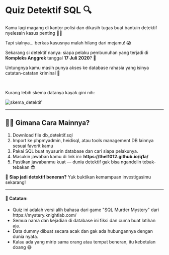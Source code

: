 <h1>Quiz Detektif SQL 🔍</h1>

<p>Kamu lagi magang di kantor polisi dan dikasih tugas buat bantuin detektif nyelesain kasus penting 🕵️‍♀️</p>
<p>Tapi sialnya... berkas kasusnya malah hilang dari mejamu! 😱</p>
<p>Sekarang si detektif nanya: siapa pelaku pembunuhan yang terjadi di <b>Kompleks Anggrek</b> tanggal <b>17 Juli 2020</b>? 🤔</p>

<p>Untungnya kamu masih punya akses ke database rahasia yang isinya catatan-catatan kriminal 🔐</p>
<br>
<p>Kurang lebih skema datanya kayak gini nih:</p>

![skema_detektif](https://github.com/user-attachments/assets/1d16dcae-0ddf-4449-99be-f908693db9aa)

<hr>

<h2>🕵️‍♂️ Gimana Cara Mainnya?</h2>

<ol>
<li>Download file db_detektif.sql</li>
<li>Import ke phpmyadmin, heidisql, atau tools management DB lainnya sesuai favorit kamu</li>
<li>Pakai SQL buat nyusurin database dan cari siapa pelakunya.</li>
<li>Masukin jawaban kamu di link ini: <b>https://thel1012.github.io/q1a/</b></li>
<li>Pastikan jawabanmu kuat — dunia detektif gak bisa ngandelin tebak-tebakan 😎</li>
</ol>

<p>🔎 <b>Siap jadi detektif beneran?</b> Yuk buktikan kemampuan investigasimu sekarang!</p>

<hr>

<h4>📌 Catatan:</h4>
<ul>
  <li>Quiz ini adalah versi alih bahasa dari game "SQL Murder Mystery" dari https://mystery.knightlab.com/</li>
  <li>Semua nama dan kejadian di database ini fiksi dan cuma buat latihan aja.</li>
  <li>Data dummy dibuat secara acak dan gak ada hubungannya dengan dunia nyata.</li>
  <li>Kalau ada yang mirip sama orang atau tempat beneran, itu kebetulan doang 😅</li>
</ul>
